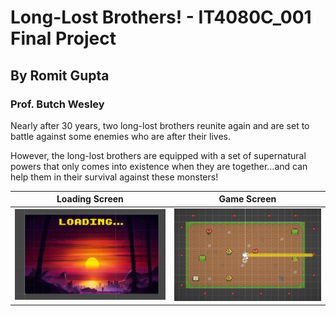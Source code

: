 # Long-Lost Brothers! - IT4080C_001 Final Project
## By Romit Gupta
### Prof. Butch Wesley


Nearly after 30 years, two long-lost brothers reunite again and are set to battle against some enemies who are after their lives. 

However, the long-lost brothers are equipped with a set of supernatural powers that only comes into existence when they are together…and can help them in their survival against these monsters!

Loading Screen             |  Game Screen
:-------------------------:|:-------------------------:
![My_Image](loading_screen.PNG)  |  ![My_Image](game_screen.PNG)
